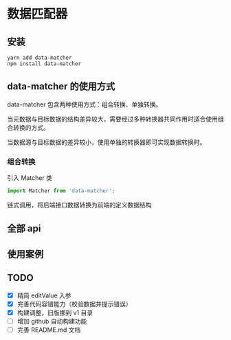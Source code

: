 # 数据匹配器

## 安装

```
yarn add data-matcher
npm install data-matcher
```

## data-matcher 的使用方式

data-matcher 包含两种使用方式：组合转换、单独转换。

当元数据与目标数据的结构差异较大，需要经过多种转换器共同作用时适合使用组合转换的方式。

当数据源与目标数据的差异较小，使用单独的转换器即可实现数据转换时。

### 组合转换

引入 Matcher 类

```ts
import Matcher from 'data-matcher';
```

链式调用，将后端接口数据转换为前端的定义数据结构

## 全部 api

## 使用案例

## TODO

- [x] 精简 editValue 入参
- [x] 完善代码容错能力（校验数据并提示错误）
- [x] 构建调整，旧版挪到 v1 目录
- [ ] 增加 github 自动构建功能
- [ ] 完善 README.md 文档
